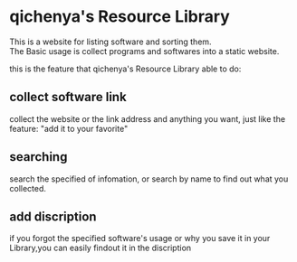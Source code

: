 # qichenya's Resource Library
This is a website for listing software and sorting them.  
The Basic usage is collect programs and softwares into a static website.  
  
this is the feature that qichenya's Resource Library able to do:  
## collect software link
collect the website or the link address and anything you want, just like the feature: "add it to your favorite"
## searching
search the specified of infomation, or search by name to find out what you collected.
## add discription
if you forgot the specified software's usage or why you save it in your Library,you can easily findout it in the discription
